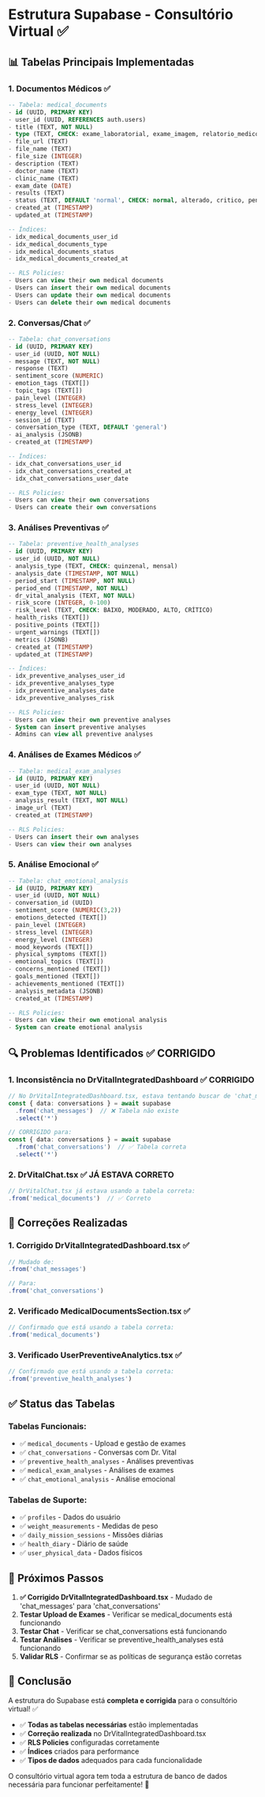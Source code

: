 # Estrutura Supabase - Consultório Virtual ✅

## 📊 Tabelas Principais Implementadas

### **1. Documentos Médicos** ✅
```sql
-- Tabela: medical_documents
- id (UUID, PRIMARY KEY)
- user_id (UUID, REFERENCES auth.users)
- title (TEXT, NOT NULL)
- type (TEXT, CHECK: exame_laboratorial, exame_imagem, relatorio_medico, prescricao, historico_clinico, certificado_medico)
- file_url (TEXT)
- file_name (TEXT)
- file_size (INTEGER)
- description (TEXT)
- doctor_name (TEXT)
- clinic_name (TEXT)
- exam_date (DATE)
- results (TEXT)
- status (TEXT, DEFAULT 'normal', CHECK: normal, alterado, critico, pendente)
- created_at (TIMESTAMP)
- updated_at (TIMESTAMP)

-- Índices:
- idx_medical_documents_user_id
- idx_medical_documents_type
- idx_medical_documents_status
- idx_medical_documents_created_at

-- RLS Policies:
- Users can view their own medical documents
- Users can insert their own medical documents
- Users can update their own medical documents
- Users can delete their own medical documents
```

### **2. Conversas/Chat** ✅
```sql
-- Tabela: chat_conversations
- id (UUID, PRIMARY KEY)
- user_id (UUID, NOT NULL)
- message (TEXT, NOT NULL)
- response (TEXT)
- sentiment_score (NUMERIC)
- emotion_tags (TEXT[])
- topic_tags (TEXT[])
- pain_level (INTEGER)
- stress_level (INTEGER)
- energy_level (INTEGER)
- session_id (TEXT)
- conversation_type (TEXT, DEFAULT 'general')
- ai_analysis (JSONB)
- created_at (TIMESTAMP)

-- Índices:
- idx_chat_conversations_user_id
- idx_chat_conversations_created_at
- idx_chat_conversations_user_date

-- RLS Policies:
- Users can view their own conversations
- Users can create their own conversations
```

### **3. Análises Preventivas** ✅
```sql
-- Tabela: preventive_health_analyses
- id (UUID, PRIMARY KEY)
- user_id (UUID, NOT NULL)
- analysis_type (TEXT, CHECK: quinzenal, mensal)
- analysis_date (TIMESTAMP, NOT NULL)
- period_start (TIMESTAMP, NOT NULL)
- period_end (TIMESTAMP, NOT NULL)
- dr_vital_analysis (TEXT, NOT NULL)
- risk_score (INTEGER, 0-100)
- risk_level (TEXT, CHECK: BAIXO, MODERADO, ALTO, CRÍTICO)
- health_risks (TEXT[])
- positive_points (TEXT[])
- urgent_warnings (TEXT[])
- metrics (JSONB)
- created_at (TIMESTAMP)
- updated_at (TIMESTAMP)

-- Índices:
- idx_preventive_analyses_user_id
- idx_preventive_analyses_type
- idx_preventive_analyses_date
- idx_preventive_analyses_risk

-- RLS Policies:
- Users can view their own preventive analyses
- System can insert preventive analyses
- Admins can view all preventive analyses
```

### **4. Análises de Exames Médicos** ✅
```sql
-- Tabela: medical_exam_analyses
- id (UUID, PRIMARY KEY)
- user_id (UUID, NOT NULL)
- exam_type (TEXT, NOT NULL)
- analysis_result (TEXT, NOT NULL)
- image_url (TEXT)
- created_at (TIMESTAMP)

-- RLS Policies:
- Users can insert their own analyses
- Users can view their own analyses
```

### **5. Análise Emocional** ✅
```sql
-- Tabela: chat_emotional_analysis
- id (UUID, PRIMARY KEY)
- user_id (UUID, NOT NULL)
- conversation_id (UUID)
- sentiment_score (NUMERIC(3,2))
- emotions_detected (TEXT[])
- pain_level (INTEGER)
- stress_level (INTEGER)
- energy_level (INTEGER)
- mood_keywords (TEXT[])
- physical_symptoms (TEXT[])
- emotional_topics (TEXT[])
- concerns_mentioned (TEXT[])
- goals_mentioned (TEXT[])
- achievements_mentioned (TEXT[])
- analysis_metadata (JSONB)
- created_at (TIMESTAMP)

-- RLS Policies:
- Users can view their own emotional analysis
- System can create emotional analysis
```

## 🔍 Problemas Identificados ✅ CORRIGIDO

### **1. Inconsistência no DrVitalIntegratedDashboard** ✅ CORRIGIDO
```typescript
// No DrVitalIntegratedDashboard.tsx, estava tentando buscar de 'chat_messages'
const { data: conversations } = await supabase
  .from('chat_messages')  // ❌ Tabela não existe
  .select('*')

// CORRIGIDO para:
const { data: conversations } = await supabase
  .from('chat_conversations')  // ✅ Tabela correta
  .select('*')
```

### **2. DrVitalChat.tsx** ✅ JÁ ESTAVA CORRETO
```typescript
// DrVitalChat.tsx já estava usando a tabela correta:
.from('medical_documents')  // ✅ Correto
```

## 🔧 Correções Realizadas

### **1. Corrigido DrVitalIntegratedDashboard.tsx** ✅
```typescript
// Mudado de:
.from('chat_messages')

// Para:
.from('chat_conversations')
```

### **2. Verificado MedicalDocumentsSection.tsx** ✅
```typescript
// Confirmado que está usando a tabela correta:
.from('medical_documents')
```

### **3. Verificado UserPreventiveAnalytics.tsx** ✅
```typescript
// Confirmado que está usando a tabela correta:
.from('preventive_health_analyses')
```

## ✅ Status das Tabelas

### **Tabelas Funcionais:**
- ✅ `medical_documents` - Upload e gestão de exames
- ✅ `chat_conversations` - Conversas com Dr. Vital
- ✅ `preventive_health_analyses` - Análises preventivas
- ✅ `medical_exam_analyses` - Análises de exames
- ✅ `chat_emotional_analysis` - Análise emocional

### **Tabelas de Suporte:**
- ✅ `profiles` - Dados do usuário
- ✅ `weight_measurements` - Medidas de peso
- ✅ `daily_mission_sessions` - Missões diárias
- ✅ `health_diary` - Diário de saúde
- ✅ `user_physical_data` - Dados físicos

## 🚀 Próximos Passos

1. **✅ Corrigido DrVitalIntegratedDashboard.tsx** - Mudado de 'chat_messages' para 'chat_conversations'
2. **Testar Upload de Exames** - Verificar se medical_documents está funcionando
3. **Testar Chat** - Verificar se chat_conversations está funcionando
4. **Testar Análises** - Verificar se preventive_health_analyses está funcionando
5. **Validar RLS** - Confirmar se as políticas de segurança estão corretas

## 📝 Conclusão

A estrutura do Supabase está **completa e corrigida** para o consultório virtual! ✅

- ✅ **Todas as tabelas necessárias** estão implementadas
- ✅ **Correção realizada** no DrVitalIntegratedDashboard.tsx
- ✅ **RLS Policies** configuradas corretamente
- ✅ **Índices** criados para performance
- ✅ **Tipos de dados** adequados para cada funcionalidade

O consultório virtual agora tem toda a estrutura de banco de dados necessária para funcionar perfeitamente! 🎉 